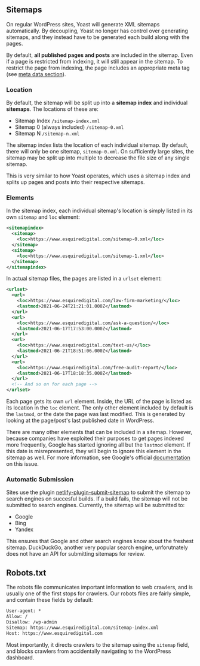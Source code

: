 ## Sitemaps

On regular WordPress sites, Yoast will generate XML sitemaps automatically. By decoupling, Yoast no longer has control over generating sitemaps, and they instead have to be generated each build along with the pages.

By default, **all published pages and posts** are included in the sitemap. Even if a page is restricted from indexing, it will still appear in the sitemap. To restrict the page from indexing, the page includes an appropriate meta tag (see [meta data section](seo/meta.md)).

### Location

By default, the sitemap will be split up into a **sitemap index** and individual **sitemaps**. The locations of these are:

- Sitemap Index `/sitemap-index.xml`
- Sitemap 0 (always included) `/sitemap-0.xml`
- Sitemap N `/sitemap-n.xml`

The sitemap index lists the location of each individual sitemap. By default, there will only be one sitemap, `sitemap-0.xml`. On sufficiently large sites, the sitemap may be split up into multiple to decrease the file size of any single sitemap.

This is very similar to how Yoast operates, which uses a sitemap index and splits up pages and posts into their respective sitemaps.

### Elements

In the sitemap index, each individual sitemap's location is simply listed in its own `sitemap` and `loc` element:

```xml
<sitemapindex>
  <sitemap>
    <loc>https://www.esquiredigital.com/sitemap-0.xml</loc>
  </sitemap>
  <sitemap>
    <loc>https://www.esquiredigital.com/sitemap-1.xml</loc>
  </sitemap>
</sitemapindex>
```

In actual sitemap files, the pages are listed in a `urlset` element:

```xml
<urlset>
  <url>
    <loc>https://www.esquiredigital.com/law-firm-marketing/</loc>
    <lastmod>2021-06-24T21:21:01.000Z</lastmod>
  </url>
  <url>
    <loc>https://www.esquiredigital.com/ask-a-question/</loc>
    <lastmod>2021-06-17T17:53:00.000Z</lastmod>
  </url>
  <url>
    <loc>https://www.esquiredigital.com/text-us/</loc>
    <lastmod>2021-06-21T18:51:06.000Z</lastmod>
  </url>
  <url>
    <loc>https://www.esquiredigital.com/free-audit-report/</loc>
    <lastmod>2021-06-17T18:18:35.000Z</lastmod>
  </url>
  <!-- And so on for each page -->
</urlset>
```

Each page gets its own `url` element. Inside, the URL of the page is listed as its location in the `loc` element. The only other element included by default is the `lastmod`, or the date the page was last modified. This is generated by looking at the page/post's last published date in WordPress.

There are many other elements that can be included in a sitemap. However, because companies have exploited their purposes to get pages indexed more frequently, Google has started ignoring all but the `lastmod` element. If this date is misrepresented, they will begin to ignore this element in the sitemap as well. For more information, see Google's official [documentation](https://developers.google.com/search/docs/advanced/sitemaps/build-sitemap?hl=en&visit_id=637604969287724171-3447187709&rd=1) on this issue.

### Automatic Submission

Sites use the plugin [netlify-plugin-submit-sitemap](https://github.com/cdeleeuwe/netlify-plugin-submit-sitemap#readme) to submit the sitemap to search engines on succesful builds. If a build fails, the sitemap will not be submitted to search engines. Currently, the sitemap will be submitted to:

- Google
- Bing
- Yandex

This ensures that Google and other search engines know about the freshest sitemap. DuckDuckGo, another very popular search engine, unforutnately does not have an API for submitting sitemaps for review.

## Robots.txt

The robots file communicates important information to web crawlers, and is usually one of the first stops for crawlers. Our robots files are fairly simple, and contain these fields by default:

```txt
User-agent: *
Allow: /
Disallow: /wp-admin
Sitemap: https://www.esquiredigital.com/sitemap-index.xml
Host: https://www.esquiredigital.com
```

Most importantly, it directs crawlers to the sitemap using the `sitemap` field, and blocks crawlers from accidentally navigating to the WordPress dashboard.
